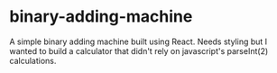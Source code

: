 # binary-adding-machine
A simple binary adding machine built using React.  Needs styling but I wanted to build a calculator that didn't rely on javascript's parseInt(2) calculations.
